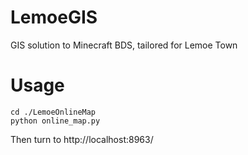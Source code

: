# LemoeGIS
GIS solution to Minecraft BDS, tailored for Lemoe Town

# Usage
```
cd ./LemoeOnlineMap
python online_map.py
```
Then turn to http://localhost:8963/

